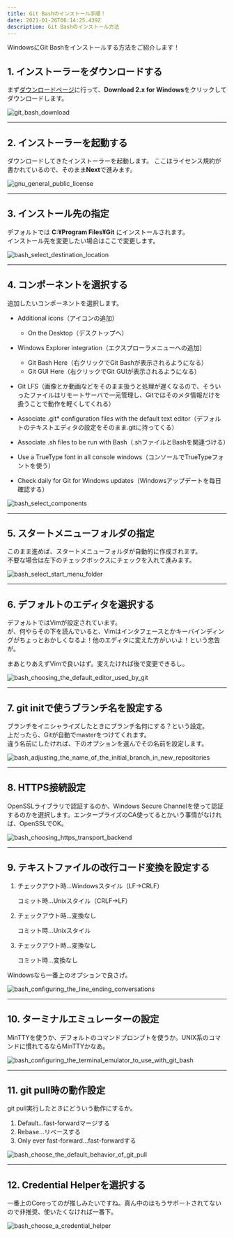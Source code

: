 ```yaml
---
title: Git Bashのインストール手順！
date: 2021-01-26T06:14:25.439Z
description: Git Bashのインストール方法
---
```

WindowsにGit Bashをインストールする方法をご紹介します！

## 1. インストーラーをダウンロードする

まず[ダウンロードページ](https://git-scm.com/downloads)に行って、**Download 2.x for Windows**をクリックしてダウンロードします。

![git_bash_download](/img/bash1.png "bash_setup_1")

- - -

## 2. インストーラーを起動する

ダウンロードしてきたインストーラーを起動します。
ここはライセンス規約が書かれているので、そのまま**Next**で進みます。

![gnu_general_public_license](/img/bash2.png "bash_setup_2")

- - -

## 3. インストール先の指定

デフォルトでは **C:¥Program Files¥Git** にインストールされます。\
インストール先を変更したい場合はここで変更します。

![bash_select_destination_location](/img/bash3.png "bash_setup_3")

- - -

## 4. コンポーネントを選択する

追加したいコンポーネントを選択します。

* Additional icons（アイコンの追加）

  * On the Desktop（デスクトップへ）
* Windows Explorer integration（エクスプローラメニューへの追加）

  * Git Bash Here（右クリックでGit Bashが表示されるようになる）
  * Git GUI Here（右クリックでGit GUIが表示されるようになる）
* Git LFS（画像とか動画などをそのまま扱うと処理が遅くなるので、そういったファイルはリモートサーバで一元管理し、Gitではそのメタ情報だけを扱うことで動作を軽くしてくれる）
* Associate .git* configuration files with the default text editor（デフォルトのテキストエディタの設定をそのまま.gitに持ってくる）
* Associate .sh files to be run with Bash（.shファイルとBashを関連づける）
* Use a TrueType font in all console windows（コンソールでTrueTypeフォントを使う）
* Check daily for Git for Windows updates（Windowsアップデートを毎日確認する）

![bash_select_components](/img/bash4.png "bash_setup_4")

- - -

## 5. スタートメニューフォルダの指定

このまま進めば、スタートメニューフォルダが自動的に作成されます。\
不要な場合は左下のチェックボックスにチェックを入れて進みます。

![bash_select_start_menu_folder](/img/bash5.png "bash_setup_5")

- - -

## 6. デフォルトのエディタを選択する

デフォルトではVimが設定されています。\
が、何やらその下を読んでいると、Vimはインタフェースとかキーバインディングがちょっとおかしくなるよ！他のエディタに変えた方がいいよ！という忠告が。

まあとりあえずVimで良いはず。変えたければ後で変更できるし。

![bash_choosing_the_default_editor_used_by_git](/img/bash6.png "bash_setup_6")

- - -

## 7. git initで使うブランチ名を設定する

ブランチをイニシャライズしたときにブランチ名何にする？という設定。\
上だったら、Gitが自動でmasterをつけてくれます。\
違う名前にしたければ、下のオプションを選んでその名前を設定します。

![bash_adjusting_the_name_of_the_initial_branch_in_new_repositories](/img/bash7.png "bash_setup_7")

- - -

## 8. HTTPS接続設定

OpenSSLライブラリで認証するのか、Windows Secure Channelを使って認証するのかを選択します。エンタープライズのCA使ってるとかいう事情がなければ、OpenSSLでOK。

![bash_choosing_https_transport_backend](/img/bash8.png "bash_setup_8")

- - -

## 9. テキストファイルの改行コード変換を設定する

1. チェックアウト時...Windowsスタイル（LF→CRLF）

   コミット時...Unixスタイル（CRLF→LF）
2. チェックアウト時...変換なし

   コミット時...Unixスタイル
3. チェックアウト時...変換なし

   コミット時...変換なし

Windowsなら一番上のオプションで良さげ。

![bash_configuring_the_line_ending_conversations](/img/bash9.png "bash_setup_9")

- - -

## 10. ターミナルエミュレーターの設定

MinTTYを使うか、デフォルトのコマンドプロンプトを使うか。UNIX系のコマンドに慣れてるならMinTTYかなあ。

![bash_configuring_the_terminal_emulator_to_use_with_git_bash](/img/bash10.png "bash_setup_10")

- - -

## 11. git pull時の動作設定

git pull実行したときにどういう動作にするか。

1. Default...fast-forwardマージする
2. Rebase...リベースする
3. Only ever fast-forward...fast-forwardする

![bash_choose_the_default_behavior_of_git_pull](/img/bash11.png "bash_setup_11")

- - -

## 12. Credential Helperを選択する

一番上のCoreってのが推しみたいですね。真ん中のはもうサポートされてないので非推奨、使いたくなければ一番下。

![bash_choose_a_credential_helper](/img/bash12.png "bash_setup_12")